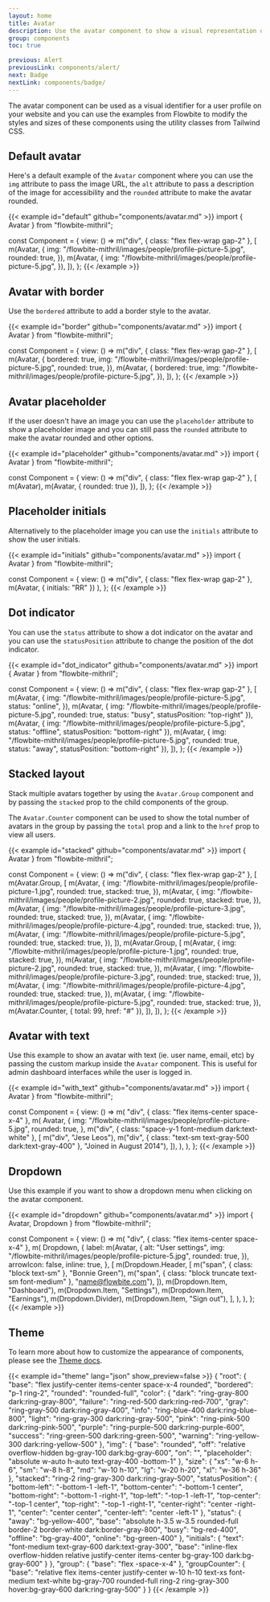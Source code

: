 ```yaml
---
layout: home
title: Avatar
description: Use the avatar component to show a visual representation of a user profile using an image element or SVG object based on multiple styles and sizes
group: components
toc: true

previous: Alert
previousLink: components/alert/
next: Badge
nextLink: components/badge/
---
```


The avatar component can be used as a visual identifier for a user profile on your website and you can use the examples from Flowbite to modify the styles and sizes of these components using the utility classes from Tailwind CSS.

## Default avatar

Here's a default example of the `Avatar` component where you can use the `img` attribute to pass the image URL, the `alt` attribute to pass a description of the image for accessibility and the `rounded` attribute to make the avatar rounded.

{{< example id="default" github="components/avatar.md" >}}
import { Avatar } from "flowbite-mithril";

const Component = {
  view: () =>
    m("div", { class: "flex flex-wrap gap-2" }, [
      m(Avatar, {
        img: "/flowbite-mithril/images/people/profile-picture-5.jpg",
        rounded: true,
      }),
      m(Avatar, {
        img: "/flowbite-mithril/images/people/profile-picture-5.jpg",
      }),
    ]),
};
{{< /example >}}

## Avatar with border

Use the `bordered` attribute to add a border style to the avatar.

{{< example id="border" github="components/avatar.md" >}}
import { Avatar } from "flowbite-mithril";

const Component = {
  view: () =>
    m("div", { class: "flex flex-wrap gap-2" }, [
      m(Avatar, {
        bordered: true,
        img: "/flowbite-mithril/images/people/profile-picture-5.jpg",
        rounded: true,
      }),
      m(Avatar, {
        bordered: true,
        img: "/flowbite-mithril/images/people/profile-picture-5.jpg",
      }),
    ]),
};
{{< /example >}}

## Avatar placeholder

If the user doesn't have an image you can use the `placeholder` attribute to show a placeholder image and you can still pass the `rounded` attribute to make the avatar rounded and other options.

{{< example id="placeholder" github="components/avatar.md" >}}
import { Avatar } from "flowbite-mithril";

const Component = {
  view: () =>
    m("div", { class: "flex flex-wrap gap-2" }, [
      m(Avatar),
      m(Avatar, { rounded: true }),
    ]),
};
{{< /example >}}


## Placeholder initials

Alternatively to the placeholder image you can use the `initials` attribute to show the user initials.

{{< example id="initials" github="components/avatar.md" >}}
import { Avatar } from "flowbite-mithril";

const Component = {
  view: () =>
    m("div", { class: "flex flex-wrap gap-2" },
      m(Avatar, { initials: "RR" })
    ),
};
{{< /example >}}

## Dot indicator

You can use the `status` attribute to show a dot indicator on the avatar and you can use the `statusPosition` attribute to change the position of the dot indicator.

{{< example id="dot_indicator" github="components/avatar.md" >}}
import { Avatar } from "flowbite-mithril";

const Component = {
  view: () =>
    m("div", { class: "flex flex-wrap gap-2" }, [
      m(Avatar, {
        img: "/flowbite-mithril/images/people/profile-picture-5.jpg",
        status: "online",
      }),
      m(Avatar, {
        img: "/flowbite-mithril/images/people/profile-picture-5.jpg",
        rounded: true,
        status: "busy",
        statusPosition: "top-right"
      }),
      m(Avatar, {
        img: "/flowbite-mithril/images/people/profile-picture-5.jpg",
        status: "offline",
        statusPosition: "bottom-right"
      }),
      m(Avatar, {
        img: "/flowbite-mithril/images/people/profile-picture-5.jpg",
        rounded: true,
        status: "away",
        statusPosition: "bottom-right"
      }),
    ]),
};
{{< /example >}}

## Stacked layout

Stack multiple avatars together by using the `Avatar.Group` component and by passing the `stacked` prop to the child components of the group.

The `Avatar.Counter` component can be used to show the total number of avatars in the group by passing the `total` prop and a link to the `href` prop to view all users.

{{< example id="stacked" github="components/avatar.md" >}}
import { Avatar } from "flowbite-mithril";

const Component = {
  view: () =>
    m("div", { class: "flex flex-wrap gap-2" }, [
      m(Avatar.Group, [
        m(Avatar, {
          img: "/flowbite-mithril/images/people/profile-picture-1.jpg",
          rounded: true,
          stacked: true,
        }),
        m(Avatar, {
          img: "/flowbite-mithril/images/people/profile-picture-2.jpg",
          rounded: true,
          stacked: true,
        }),
        m(Avatar, {
          img: "/flowbite-mithril/images/people/profile-picture-3.jpg",
          rounded: true,
          stacked: true,
        }),
        m(Avatar, {
          img: "/flowbite-mithril/images/people/profile-picture-4.jpg",
          rounded: true,
          stacked: true,
        }),
        m(Avatar, {
          img: "/flowbite-mithril/images/people/profile-picture-5.jpg",
          rounded: true,
          stacked: true,
        }),
      ]),
      m(Avatar.Group, [
        m(Avatar, {
          img: "/flowbite-mithril/images/people/profile-picture-1.jpg",
          rounded: true,
          stacked: true,
        }),
        m(Avatar, {
          img: "/flowbite-mithril/images/people/profile-picture-2.jpg",
          rounded: true,
          stacked: true,
        }),
        m(Avatar, {
          img: "/flowbite-mithril/images/people/profile-picture-3.jpg",
          rounded: true,
          stacked: true,
        }),
        m(Avatar, {
          img: "/flowbite-mithril/images/people/profile-picture-4.jpg",
          rounded: true,
          stacked: true,
        }),
        m(Avatar, {
          img: "/flowbite-mithril/images/people/profile-picture-5.jpg",
          rounded: true,
          stacked: true,
        }),
        m(Avatar.Counter, { total: 99, href: "#" }),
      ]),
    ]),
};
{{< /example >}}

## Avatar with text

Use this example to show an avatar with text (ie. user name, email, etc) by passing the custom markup inside the `Avatar` component. This is useful for admin dashboard interfaces while the user is logged in.

{{< example id="with_text" github="components/avatar.md" >}}
import { Avatar } from "flowbite-mithril";

const Component = {
  view: () =>
    m(
      "div",
      { class: "flex items-center space-x-4" },
      m(
        Avatar,
        {
          img: "/flowbite-mithril/images/people/profile-picture-5.jpg",
          rounded: true,
        },
        m("div", { class: "space-y-1 font-medium dark:text-white" }, [
          m("div", "Jese Leos"),
          m("div", { class: "text-sm text-gray-500 dark:text-gray-400" }, "Joined in August 2014"),
        ]),
      ),
    ),
};
{{< /example >}}

## Dropdown

Use this example if you want to show a dropdown menu when clicking on the avatar component.

{{< example id="dropdown" github="components/avatar.md" >}}
import { Avatar, Dropdown } from "flowbite-mithril";

const Component = {
  view: () =>
    m(
      "div",
      { class: "flex items-center space-x-4" },
      m(
        Dropdown,
        {
          label: m(Avatar, {
            alt: "User settings",
            img: "/flowbite-mithril/images/people/profile-picture-5.jpg",
            rounded: true,
          }),
          arrowIcon: false,
          inline: true,
        },
        [
          m(Dropdown.Header, [
            m("span", { class: "block text-sm" }, "Bonnie Green"),
            m("span", { class: "block truncate text-sm font-medium" }, "name@flowbite.com"),
          ]),
          m(Dropdown.Item, "Dashboard"),
          m(Dropdown.Item, "Settings"),
          m(Dropdown.Item, "Earnings"),
          m(Dropdown.Divider),
          m(Dropdown.Item, "Sign out"),
        ],
      ),
    ),
};
{{< /example >}}

## Theme

To learn more about how to customize the appearance of components, please see the [Theme docs](https://www.flowbite-react.com/docs/customize/theme).

{{< example id="theme" lang="json" show_preview=false >}}
{
  "root": {
    "base": "flex justify-center items-center space-x-4 rounded",
    "bordered": "p-1 ring-2",
    "rounded": "rounded-full",
    "color": {
      "dark": "ring-gray-800 dark:ring-gray-800",
      "failure": "ring-red-500 dark:ring-red-700",
      "gray": "ring-gray-500 dark:ring-gray-400",
      "info": "ring-blue-400 dark:ring-blue-800",
      "light": "ring-gray-300 dark:ring-gray-500",
      "pink": "ring-pink-500 dark:ring-pink-500",
      "purple": "ring-purple-500 dark:ring-purple-600",
      "success": "ring-green-500 dark:ring-green-500",
      "warning": "ring-yellow-300 dark:ring-yellow-500"
    },
    "img": {
      "base": "rounded",
      "off": "relative overflow-hidden bg-gray-100 dark:bg-gray-600",
      "on": "",
      "placeholder": "absolute w-auto h-auto text-gray-400 -bottom-1"
    },
    "size": {
      "xs": "w-6 h-6",
      "sm": "w-8 h-8",
      "md": "w-10 h-10",
      "lg": "w-20 h-20",
      "xl": "w-36 h-36"
    },
    "stacked": "ring-2 ring-gray-300 dark:ring-gray-500",
    "statusPosition": {
      "bottom-left": "-bottom-1 -left-1",
      "bottom-center": "-bottom-1 center",
      "bottom-right": "-bottom-1 -right-1",
      "top-left": "-top-1 -left-1",
      "top-center": "-top-1 center",
      "top-right": "-top-1 -right-1",
      "center-right": "center -right-1",
      "center": "center center",
      "center-left": "center -left-1"
    },
    "status": {
      "away": "bg-yellow-400",
      "base": "absolute h-3.5 w-3.5 rounded-full border-2 border-white dark:border-gray-800",
      "busy": "bg-red-400",
      "offline": "bg-gray-400",
      "online": "bg-green-400"
    },
    "initials": {
      "text": "font-medium text-gray-600 dark:text-gray-300",
      "base": "inline-flex overflow-hidden relative justify-center items-center bg-gray-100 dark:bg-gray-600"
    }
  },
  "group": {
    "base": "flex -space-x-4"
  },
  "groupCounter": {
    "base": "relative flex items-center justify-center w-10 h-10 text-xs font-medium text-white bg-gray-700 rounded-full ring-2 ring-gray-300 hover:bg-gray-600 dark:ring-gray-500"
  }
}
{{< /example >}}

